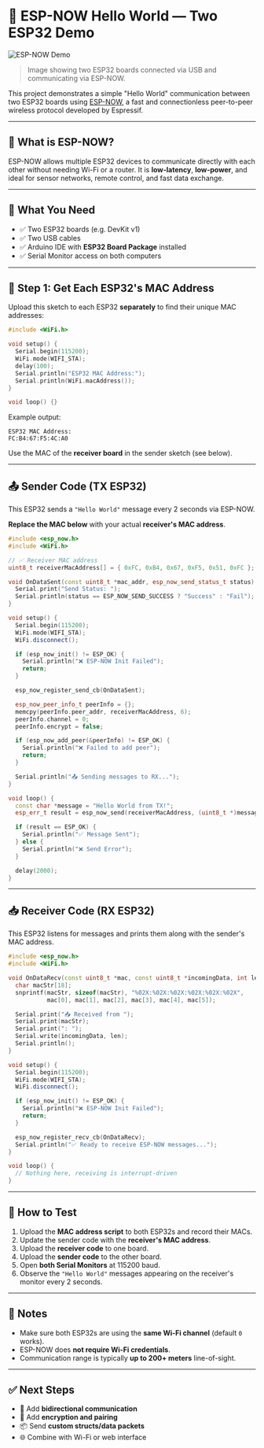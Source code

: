 # 📡 ESP-NOW Hello World — Two ESP32 Demo


![ESP-NOW Demo](https://github.com/jhherre3/ESP32-DevKitC/blob/main/Files/espnowtest1.png)

> Image showing two ESP32 boards connected via USB and communicating via ESP-NOW.


This project demonstrates a simple "Hello World" communication between two ESP32 boards using [ESP-NOW](https://docs.espressif.com/projects/esp-idf/en/latest/esp32/api-reference/network/esp_now.html), a fast and connectionless peer-to-peer wireless protocol developed by Espressif.

---

## 🧠 What is ESP-NOW?

ESP-NOW allows multiple ESP32 devices to communicate directly with each other without needing Wi-Fi or a router. It is **low-latency**, **low-power**, and ideal for sensor networks, remote control, and fast data exchange.

---

## 🧰 What You Need

- ✅ Two ESP32 boards (e.g. DevKit v1)
- ✅ Two USB cables
- ✅ Arduino IDE with **ESP32 Board Package** installed
- ✅ Serial Monitor access on both computers

---

## 🧪 Step 1: Get Each ESP32's MAC Address

Upload this sketch to each ESP32 **separately** to find their unique MAC addresses:

```cpp
#include <WiFi.h>

void setup() {
  Serial.begin(115200);
  WiFi.mode(WIFI_STA);
  delay(100);
  Serial.println("ESP32 MAC Address:");
  Serial.println(WiFi.macAddress());
}

void loop() {}
```

Example output:
```
ESP32 MAC Address:
FC:B4:67:F5:4C:A0
```

Use the MAC of the **receiver board** in the sender sketch (see below).

---

## 📤 Sender Code (TX ESP32)

This ESP32 sends a `"Hello World"` message every 2 seconds via ESP-NOW.

**Replace the MAC below** with your actual **receiver's MAC address**.

```cpp
#include <esp_now.h>
#include <WiFi.h>

// ✅ Receiver MAC address
uint8_t receiverMacAddress[] = { 0xFC, 0xB4, 0x67, 0xF5, 0x51, 0xFC };

void OnDataSent(const uint8_t *mac_addr, esp_now_send_status_t status) {
  Serial.print("Send Status: ");
  Serial.println(status == ESP_NOW_SEND_SUCCESS ? "Success" : "Fail");
}

void setup() {
  Serial.begin(115200);
  WiFi.mode(WIFI_STA);
  WiFi.disconnect();

  if (esp_now_init() != ESP_OK) {
    Serial.println("❌ ESP-NOW Init Failed");
    return;
  }

  esp_now_register_send_cb(OnDataSent);

  esp_now_peer_info_t peerInfo = {};
  memcpy(peerInfo.peer_addr, receiverMacAddress, 6);
  peerInfo.channel = 0;
  peerInfo.encrypt = false;

  if (esp_now_add_peer(&peerInfo) != ESP_OK) {
    Serial.println("❌ Failed to add peer");
    return;
  }

  Serial.println("📤 Sending messages to RX...");
}

void loop() {
  const char *message = "Hello World from TX!";
  esp_err_t result = esp_now_send(receiverMacAddress, (uint8_t *)message, strlen(message));

  if (result == ESP_OK) {
    Serial.println("✅ Message Sent");
  } else {
    Serial.println("❌ Send Error");
  }

  delay(2000);
}
```

---

## 📥 Receiver Code (RX ESP32)

This ESP32 listens for messages and prints them along with the sender's MAC address.

```cpp
#include <esp_now.h>
#include <WiFi.h>

void OnDataRecv(const uint8_t *mac, const uint8_t *incomingData, int len) {
  char macStr[18];
  snprintf(macStr, sizeof(macStr), "%02X:%02X:%02X:%02X:%02X:%02X",
           mac[0], mac[1], mac[2], mac[3], mac[4], mac[5]);

  Serial.print("📥 Received from ");
  Serial.print(macStr);
  Serial.print(": ");
  Serial.write(incomingData, len);
  Serial.println();
}

void setup() {
  Serial.begin(115200);
  WiFi.mode(WIFI_STA);
  WiFi.disconnect();

  if (esp_now_init() != ESP_OK) {
    Serial.println("❌ ESP-NOW Init Failed");
    return;
  }

  esp_now_register_recv_cb(OnDataRecv);
  Serial.println("✅ Ready to receive ESP-NOW messages...");
}

void loop() {
  // Nothing here, receiving is interrupt-driven
}
```

---

## 🚦 How to Test

1. Upload the **MAC address script** to both ESP32s and record their MACs.
2. Update the sender code with the **receiver's MAC address**.
3. Upload the **receiver code** to one board.
4. Upload the **sender code** to the other board.
5. Open **both Serial Monitors** at 115200 baud.
6. Observe the `"Hello World"` messages appearing on the receiver's monitor every 2 seconds.

---

## 📌 Notes

- Make sure both ESP32s are using the **same Wi-Fi channel** (default `0` works).
- ESP-NOW does **not require Wi-Fi credentials**.
- Communication range is typically **up to 200+ meters** line-of-sight.

---

## ✅ Next Steps

- 🔄 Add **bidirectional communication**
- 🔐 Add **encryption and pairing**
- 📦 Send **custom structs/data packets**
- 🌐 Combine with Wi-Fi or web interface



